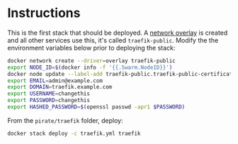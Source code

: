 # Instructions

This is the first stack that should be deployed. A [network overlay](https://docs.docker.com/network/overlay/) is created and all other services use this, it's called `traefik-public`. Modify the the environment variables below prior to deploying the stack:

```bash
docker network create --driver=overlay traefik-public
export NODE_ID=$(docker info -f '{{.Swarm.NodeID}}')
docker node update --label-add traefik-public.traefik-public-certificates=true $NODE_ID
export EMAIL=admin@example.com
export DOMAIN=traefik.example.com
export USERNAME=changethis
export PASSWORD=changethis
export HASHED_PASSWORD=$(openssl passwd -apr1 $PASSWORD)
```

From the `pirate/traefik` folder, deploy:

```bash
docker stack deploy -c traefik.yml traefik
```